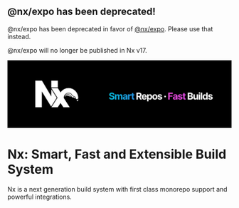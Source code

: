 ## @nx/expo has been deprecated!

@nx/expo has been deprecated in favor of [@nx/expo](https://www.npmjs.com/package/@nx/expo). Please use that instead.

@nx/expo will no longer be published in Nx v17.

<p style="text-align: center;"><img src="https://raw.githubusercontent.com/nrwl/nx/master/images/nx.png" width="600" alt="Nx - Smart, Fast and Extensible Build System"></p>

# Nx: Smart, Fast and Extensible Build System

Nx is a next generation build system with first class monorepo support and powerful integrations.
